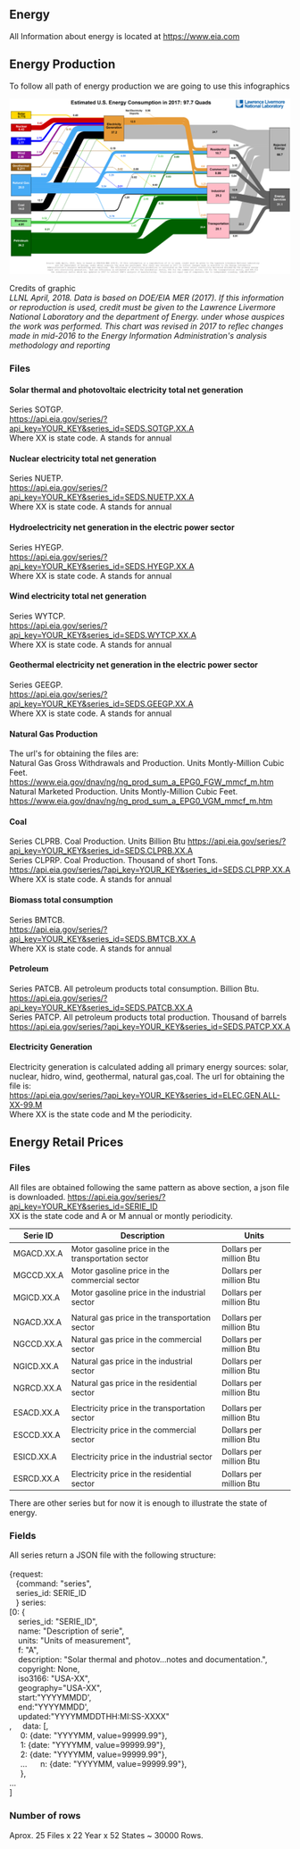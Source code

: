
## Energy

All Information about energy is located at https://www.eia.com

## Energy Production 

To follow all path of energy production we are going to use this infographics <br>

![Energy Infographic](energy_chart.webp)

Credits of graphic <br>
*LLNL April, 2018. Data is based on DOE/EIA MER (2017). If this information or reproduction is used, credit must be given to the Lawrence Livermore National Laboratory and the department of Energy. under whose auspices the work was performed. This chart was revised in 2017 to reflec changes made in mid-2016 to the Energy Information Administration's analysis methodology and reporting*

### Files

#### Solar thermal and photovoltaic electricity total net generation 
Series SOTGP. <br>
https://api.eia.gov/series/?api_key=YOUR_KEY&series_id=SEDS.SOTGP.XX.A <br>
Where XX is state code. A stands for annual <br>

#### Nuclear electricity total net generation
Series NUETP. <br>
https://api.eia.gov/series/?api_key=YOUR_KEY&series_id=SEDS.NUETP.XX.A <br>
Where XX is state code. A stands for annual <br>
	
#### Hydroelectricity net generation in the electric power sector <br>
Series HYEGP. <br>
https://api.eia.gov/series/?api_key=YOUR_KEY&series_id=SEDS.HYEGP.XX.A <br>
Where XX is state code. A stands for annual <br>

#### Wind electricity total net generation
Series WYTCP. <br>
https://api.eia.gov/series/?api_key=YOUR_KEY&series_id=SEDS.WYTCP.XX.A <br>
Where XX is state code. A stands for annual <br>

#### Geothermal electricity net generation in the electric power sector
Series GEEGP. <br>
https://api.eia.gov/series/?api_key=YOUR_KEY&series_id=SEDS.GEEGP.XX.A <br>
Where XX is state code. A stands for annual <br>

#### Natural Gas Production
The url's for obtaining the files are:<br>
Natural Gas Gross Withdrawals and Production. Units Montly-Million Cubic Feet.<br> 
https://www.eia.gov/dnav/ng/ng_prod_sum_a_EPG0_FGW_mmcf_m.htm <br>
Natural Marketed Production. Units Montly-Million Cubic Feet. <br>
https://www.eia.gov/dnav/ng/ng_prod_sum_a_EPG0_VGM_mmcf_m.htm <br>

#### Coal
Series CLPRB. Coal Production. Units Billion Btu
https://api.eia.gov/series/?api_key=YOUR_KEY&series_id=SEDS.CLPRB.XX.A <br>
Series CLPRP. Coal Production. Thousand of short Tons.
https://api.eia.gov/series/?api_key=YOUR_KEY&series_id=SEDS.CLPRP.XX.A <br>
Where XX is state code. A stands for annual <br>

#### Biomass total consumption
Series BMTCB. <br>
https://api.eia.gov/series/?api_key=YOUR_KEY&series_id=SEDS.BMTCB.XX.A <br>
Where XX is state code. A stands for annual <br>

#### Petroleum
Series PATCB. All petroleum products total consumption. Billion Btu.
https://api.eia.gov/series/?api_key=YOUR_KEY&series_id=SEDS.PATCB.XX.A <br>
Series PATCP. All petroleum products total production. Thousand of barrels
https://api.eia.gov/series/?api_key=YOUR_KEY&series_id=SEDS.PATCP.XX.A <br>

#### Electricity Generation
Electricity generation is calculated adding all primary energy sources: solar, nuclear, hidro, wind, geothermal, natural gas,coal.
The url for obtaining the file is:<br>
https://api.eia.gov/series/?api_key=YOUR_KEY&series_id=ELEC.GEN.ALL-XX-99.M<br>
Where XX is the state code and M the periodicity. <br> 

## Energy Retail Prices

### Files

All files are obtained following the same pattern as above section, a json file is downloaded.
https://api.eia.gov/series/?api_key=YOUR_KEY&series_id=SERIE_ID<br>
XX is the state code and A or M annual or montly periodicity.

|Serie ID |Description |Units| 
|---------|------------|-----|
|MGACD.XX.A|Motor gasoline price in the transportation sector |Dollars per million Btu|
|MGCCD.XX.A|Motor gasoline price in the commercial sector     |Dollars per million Btu|
|MGICD.XX.A|Motor gasoline price in the industrial sector     |Dollars per million Btu|
|          |                                                  |                       |
|NGACD.XX.A|Natural gas price in the transportation sector    |Dollars per million Btu|
|NGCCD.XX.A|Natural gas price in the commercial sector        |Dollars per million Btu|
|NGICD.XX.A|Natural gas price in the industrial sector	      |Dollars per million Btu|
|NGRCD.XX.A|Natural gas price in the residential sector	      |Dollars per million Btu|
|          |                                                  |                       |
|ESACD.XX.A|Electricity price in the transportation sector    |Dollars per million Btu|
|ESCCD.XX.A|Electricity price in the commercial sector	      |Dollars per million Btu|
|ESICD.XX.A|Electricity price in the industrial sector	      |Dollars per million Btu|
|ESRCD.XX.A|Electricity price in the residential sector	      |Dollars per million Btu|

There are other series but for now it is enough to illustrate the state of energy.

### Fields

All series return a JSON file with the following structure: <br>
<br>
{request: <br>
&nbsp;&nbsp; {command: "series", <br>
&nbsp;&nbsp;  series_id: SERIE_ID <br>
&nbsp;&nbsp; }
series: <br>
[0: { <br>
&nbsp;&nbsp;&nbsp; series_id: "SERIE_ID", <br>
&nbsp;&nbsp;&nbsp; name: "Description of serie", <br>
&nbsp;&nbsp;&nbsp; units: "Units of measurement", <br>
&nbsp;&nbsp;&nbsp; f: "A", <br>
&nbsp;&nbsp;&nbsp; description: "Solar thermal and photov…notes and documentation.", <br>
&nbsp;&nbsp;&nbsp; copyright: None, <br>
&nbsp;&nbsp;&nbsp; iso3166: "USA-XX",<br>
&nbsp;&nbsp;&nbsp; geography="USA-XX",<br>
&nbsp;&nbsp;&nbsp; start:"YYYYMMDD',<br>
&nbsp;&nbsp;&nbsp; end:"YYYYMMDD',<br>
&nbsp;&nbsp;&nbsp; updated:"YYYYMMDDTHH:MI:SS-XXXX" <br>,
&nbsp;&nbsp;&nbsp; data: [, <br>
&nbsp;&nbsp;&nbsp;&nbsp; 0: {date: "YYYYMM, value=99999.99"}, <br>
&nbsp;&nbsp;&nbsp;&nbsp; 1: {date: "YYYYMM, value=99999.99"}, <br>
&nbsp;&nbsp;&nbsp;&nbsp; 2: {date: "YYYYMM, value=99999.99"}, <br>
&nbsp;&nbsp;&nbsp;&nbsp; ...
&nbsp;&nbsp;&nbsp;&nbsp; n: {date: "YYYYMM, value=99999.99"}, <br>
&nbsp;&nbsp;&nbsp;&nbsp; }, <br>
 ...<br> 
]

### Number of rows
Aprox. 25 Files x 22 Year x 52 States ~ 30000 Rows.

















